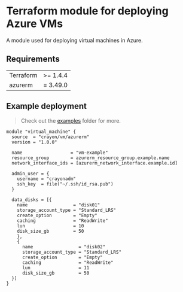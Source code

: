 # Terraform module for deploying Azure VMs
A module used for deploying virtual machines in Azure.

## Requirements
| | |
|----------|----------|
|Terraform | >= 1.4.4 |
| azurerm  | = 3.49.0 |

## Example deployment

>Check out the [examples](examples/) folder for more.

```hcl
module "virtual_machine" {
  source  = "crayon/vm/azurerm"
  version = "1.0.0"

  name                  = "vm-example"
  resource_group        = azurerm_resource_group.example.name
  network_interface_ids = [azurerm_network_interface.example.id]

  admin_user = {
    username = "crayonadm"
    ssh_key  = file("~/.ssh/id_rsa.pub")
  }

  data_disks = [{
    name                 = "disk01"
    storage_account_type = "Standard_LRS"
    create_option        = "Empty"
    caching              = "ReadWrite"
    lun                  = 10
    disk_size_gb         = 50
    },
    {
      name                 = "disk02"
      storage_account_type = "Standard_LRS"
      create_option        = "Empty"
      caching              = "ReadWrite"
      lun                  = 11
      disk_size_gb         = 50
  }]
}
```
